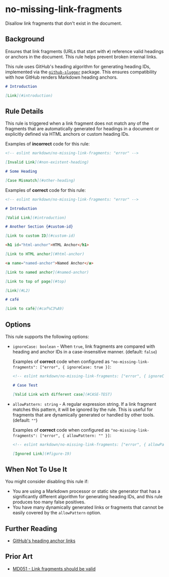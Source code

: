 # no-missing-link-fragments

Disallow link fragments that don't exist in the document.

## Background

Ensures that link fragments (URLs that start with `#`) reference valid headings or anchors in the document. This rule helps prevent broken internal links.

This rule uses GitHub's heading algorithm for generating heading IDs, implemented via the [`github-slugger`](https://github.com/Flet/github-slugger) package. This ensures compatibility with how GitHub renders Markdown heading anchors.

```markdown
# Introduction

[Link](#introduction) 
```

## Rule Details

This rule is triggered when a link fragment does not match any of the fragments that are automatically generated for headings in a document or explicitly defined via HTML anchors or custom heading IDs.

Examples of **incorrect** code for this rule:

```markdown
<!-- eslint markdown/no-missing-link-fragments: "error" -->

[Invalid Link](#non-existent-heading)

# Some Heading

[Case Mismatch](#other-heading)
```

Examples of **correct** code for this rule:

```markdown
<!-- eslint markdown/no-missing-link-fragments: "error" -->

# Introduction

[Valid Link](#introduction)

# Another Section {#custom-id}

[Link to custom ID](#custom-id)

<h1 id="html-anchor">HTML Anchor</h1>

[Link to HTML anchor](#html-anchor)

<a name="named-anchor">Named Anchor</a>

[Link to named anchor](#named-anchor)

[Link to top of page](#top)

[Link](#L2)

# café

[Link to café](#caf%C3%A9)
```

## Options

This rule supports the following options:

* `ignoreCase: boolean` -
    When `true`, link fragments are compared with heading and anchor IDs in a case-insensitive manner. (default: `false`)

    Examples of **correct** code when configured as `"no-missing-link-fragments": ["error", { ignoreCase: true }]`:

    ```markdown
    <!-- eslint markdown/no-missing-link-fragments: ["error", { ignoreCase: true }] -->
    
    # Case Test

    [Valid Link with different case](#CASE-TEST)
    
    ```

* `allowPattern: string` -
    A regular expression string. If a link fragment matches this pattern, it will be ignored by the rule. This is useful for fragments that are dynamically generated or handled by other tools. (default: `""`)

    Examples of **correct** code when configured as `"no-missing-link-fragments": ["error", { allowPattern: "" }]`:

    ```markdown
    <!-- eslint markdown/no-missing-link-fragments: ["error", { allowPattern: "^figure-" }] -->

    [Ignored Link](#figure-19)
    ```

## When Not To Use It

You might consider disabling this rule if:

* You are using a Markdown processor or static site generator that has a significantly different algorithm for generating heading IDs, and this rule produces too many false positives.
* You have many dynamically generated links or fragments that cannot be easily covered by the `allowPattern` option.

## Further Reading

* [GitHub's heading anchor links](https://docs.github.com/en/get-started/writing-on-github/getting-started-with-writing-and-formatting-on-github/basic-writing-and-formatting-syntax#section-links)

## Prior Art

* [MD051 - Link fragments should be valid](https://github.com/DavidAnson/markdownlint/blob/main/doc/md051.md)
